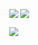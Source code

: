 <img src="https://img.shields.io/badge/java-red?style=flat-square&logo=java&logoColor=#007396"/>
<img src="https://img.shields.io/badge/Spring-white?style=flat-square&logo=spring&logoColor=#6DB33F"/>



<a href="https://www.instagram.com/yoootaein/?hl=ko"><img src="https://img.shields.io/badge/yoootaein-yello?style=flat-square&logo=Instagram&logoColor=white"/></a>
